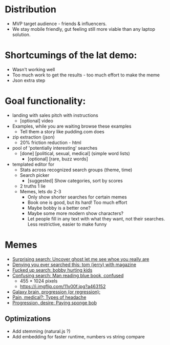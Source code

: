# Distribution

- MVP target audience - friends & influencers.
- We stay mobile friendly, gut feeling still more viable than any laptop solution.

# Shortcumings of the lat demo:

- Wasn't working well
- Too much work to get the results - too much effort to make the meme
- Json extra step

# Goal functionality:

- landing with sales pitch with instructions
  - [optional] video
- Examples, while you are waiting browse these examples
  - Tell them a story like pudding.com does
- zip extraction (json)
  - 20% friction reduction - html
- pool of 'potentially interesting' searches
  - [done] [political, sexual, medical] (simple word lists)
    - [optional] [rare, buzz words]
- templated editor for
  - Stats across recognized search groups (theme, time)
  - Search picker
    - [suggested] Show categories, sort by scores
  - 2 truths 1 lie
  - Memes, lets do 2-3
    - Only show shorter searches for certain memes
    - Book one is good, but its hard! Too much effort
    - Maybe bobby is a better one?
    - Maybe some more modern show characters?
    - Let people fill in any text with what they want, not their searches. Less restrictive, easier to make funny

# Memes

- [Surprising search: Uncover ghost let me see whoe you really are](https://i.imgflip.com/4sz3mk.png?a462840)
- [Denying you ever searched this: tom (jerry) with magazine](https://i.kym-cdn.com/entries/icons/mobile/000/026/618/ZEBxqIA.jpg)
- [Fucked up search: bobby hurting kids](https://www.tjtoday.org/wp-content/uploads/2021/01/IMG_7502.jpg)
- [Confusing search: Man reading blue book, confused](https://cdn.ebaumsworld.com/mediaFiles/picture/718392/85780339.jpg)
  - 455 × 1024 pixels
  - https://i.imgflip.com/11v00f.jpg?a463152
- [Galaxy brain, progression (or regression):](https://i.pinimg.com/736x/93/01/e9/9301e92f3a61a7e07a2c000be4498327.jpg)
- [Pain, medical?: Types of headache](https://www.memeatlas.com/images/templates/types-of-headaches-meme-template.jpg)
- [Progression, desire: Paying sponge bob](https://memetemplatehouse.com/wp-content/uploads/2020/05/SpongeBobs-Wallet-10052020221404_compress19-300x249.jpg)

## Optimizations

- Add stemming (natural.js ?)
- Add embedding for faster runtime, numbers vs string compare

<!--stackedit_data:
eyJoaXN0b3J5IjpbNDY3Njk4NzM3XX0=
-->
